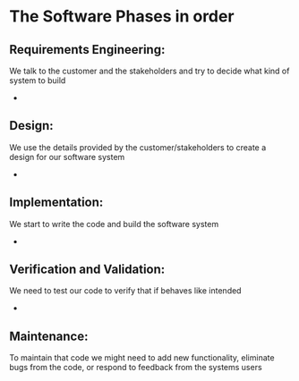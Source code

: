 # The Software Phases in order

## Requirements Engineering:

We talk to the customer and the stakeholders and try to decide what kind of system to build

-

## Design:

We use the details provided by the customer/stakeholders to create a design for our software system

-

## Implementation:

We start to write the code and build the software system

-

## Verification and Validation:

We need to test our code to verify that if behaves like intended

-

## Maintenance:

To maintain that code we might need to add new functionality, eliminate bugs from the code, or respond to feedback from the systems users
